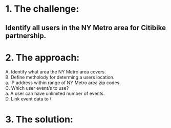 # 1. The challenge: 
## Identify all users in the NY Metro area for Citibike partnership.
# 2. The approach:
  A. Identify what area the NY Metro area covers.\
  B. Define metholody for determing a users location.\
    a. IP address within range of NY Metro area zip codes.\
  C. Which user event/s to use?\
    a. A user can have unlimited number of events.\
  D. Link event data to \
# 3. The solution:
